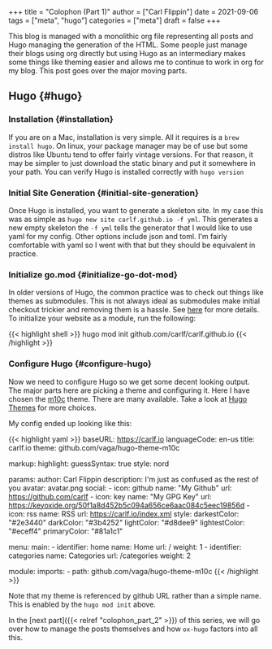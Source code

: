 +++
title = "Colophon (Part 1)"
author = ["Carl Flippin"]
date = 2021-09-06
tags = ["meta", "hugo"]
categories = ["meta"]
draft = false
+++

This blog is managed with a monolithic org file representing all posts and Hugo
managing the generation of the HTML. Some people just manage their blogs using
org directly but using Hugo as an intermediary makes some things like theming
easier and allows me to continue to work in org for my blog. This post goes over
the major moving parts.


## Hugo {#hugo}


### Installation {#installation}

If you are on a Mac, installation is very simple. All it requires is a `brew
install hugo`. On linux, your package manager may be of use but some distros
like Ubuntu tend to offer fairly vintage versions. For that reason, it may be
simpler to just download the static binary and put it somewhere in your path.
You can verify Hugo is installed correctly with `hugo version`


### Initial Site Generation {#initial-site-generation}

Once Hugo is installed, you want to generate a skeleton site. In my case this
was as simple as `hugo new site carlf.github.io -f yml`. This generates a new
empty skeleton the `-f yml` tells the generator that I would like to use yaml
for my config. Other options include json and toml. I'm fairly comfortable with
yaml so I went with that but they should be equivalent in practice.


### Initialize go.mod {#initialize-go-dot-mod}

In older versions of Hugo, the common practice was to check out things like
themes as submodules. This is not always ideal as submodules make initial
checkout trickier and removing them is a hassle. See
[here](<https://www.hugofordevelopers.com/articles/master-hugo-modules-managing-themes-as-modules/>)
for more details. To initialize your website as a module, run the following:

{{< highlight shell >}}
hugo mod init github.com/carlf/carlf.github.io
{{< /highlight >}}


### Configure Hugo {#configure-hugo}

Now we need to configure Hugo so we get some decent looking output. The major
parts here are picking a theme and configuring it. Here I have chosen the
[m10c](<https://github.com/vaga/hugo-theme-m10c>) theme. There are many available.
Take a look at [Hugo Themes](<https://themes.gohugo.io/>) for more choices.

My config ended up looking like this:

{{< highlight yaml >}}
baseURL: https://carlf.io
languageCode: en-us
title: carlf.io
theme: github.com/vaga/hugo-theme-m10c

markup:
  highlight:
    guessSyntax: true
    style: nord

params:
  author: Carl Flippin
  description: I'm just as confused as the rest of you
  avatar: avatar.png
  social:
    - icon: github
      name: "My Github"
      url: https://github.com/carlf
    - icon: key
      name: "My GPG Key"
      url: https://keyoxide.org/50f1a8d452b5c094a656ce6aac084c5eec19856d
    - icon: rss
      name: RSS
      url: https://carlf.io/index.xml
  style:
    darkestColor: "#2e3440"
    darkColor: "#3b4252"
    lightColor: "#d8dee9"
    lightestColor: "#eceff4"
    primaryColor: "#81a1c1"

menu:
  main:
    - identifier: home
      name: Home
      url: /
      weight: 1
    - identifier: categories
      name: Categories
      url: /categories
      weight: 2

module:
  imports:
    - path: github.com/vaga/hugo-theme-m10c
{{< /highlight >}}

Note that my theme is referenced by github URL rather than a simple name. This
is enabled by the `hugo mod init` above.

In the [next part]({{< relref "colophon_part_2" >}}) of this series, we will go over how to manage the posts
themselves and how `ox-hugo` factors into all this.
